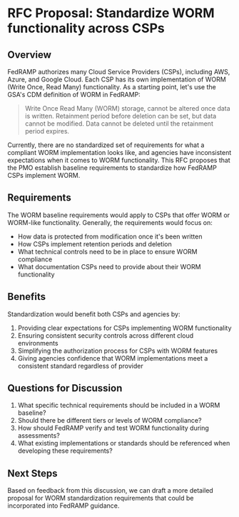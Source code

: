 # RFC Proposal: Standardize WORM functionality across CSPs

## Overview

FedRAMP authorizes many Cloud Service Providers (CSPs), including AWS, Azure, and Google Cloud. Each CSP has its own implementation of WORM (Write Once, Read Many) functionality. As a starting point, let's use the GSA's CDM definition of WORM in FedRAMP:

> Write Once Read Many (WORM) storage, cannot be altered once data is written. Retainment period before deletion can be set, but data cannot be modified. Data cannot be deleted until the retainment period expires.

Currently, there are no standardized set of requirements for what a compliant WORM implementation looks like, and agencies have inconsistent expectations when it comes to WORM functionality. This RFC proposes that the PMO establish baseline requirements to standardize how FedRAMP CSPs implement WORM.

## Requirements

The WORM baseline requirements would apply to CSPs that offer WORM or WORM-like functionality. Generally, the requirements would focus on:

* How data is protected from modification once it's been written
* How CSPs implement retention periods and deletion
* What technical controls need to be in place to ensure WORM compliance
* What documentation CSPs need to provide about their WORM functionality

## Benefits

Standardization would benefit both CSPs and agencies by:

1. Providing clear expectations for CSPs implementing WORM functionality
2. Ensuring consistent security controls across different cloud environments
3. Simplifying the authorization process for CSPs with WORM features
4. Giving agencies confidence that WORM implementations meet a consistent standard regardless of provider

## Questions for Discussion

1. What specific technical requirements should be included in a WORM baseline?
2. Should there be different tiers or levels of WORM compliance?
3. How should FedRAMP verify and test WORM functionality during assessments?
4. What existing implementations or standards should be referenced when developing these requirements?

## Next Steps

Based on feedback from this discussion, we can draft a more detailed proposal for WORM standardization requirements that could be incorporated into FedRAMP guidance.